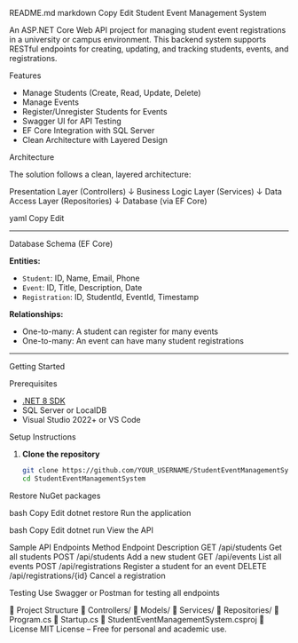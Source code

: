 README.md
markdown
Copy
Edit
Student Event Management System 

An ASP.NET Core Web API project for managing student event registrations in a university or campus environment. This backend system supports RESTful endpoints for creating, updating, and tracking students, events, and registrations.



 Features

-  Manage Students (Create, Read, Update, Delete)
-  Manage Events
-  Register/Unregister Students for Events
-  Swagger UI for API Testing
-  EF Core Integration with SQL Server
-  Clean Architecture with Layered Design



 Architecture

The solution follows a clean, layered architecture:

Presentation Layer (Controllers)
↓
Business Logic Layer (Services)
↓
Data Access Layer (Repositories)
↓
Database (via EF Core)

yaml
Copy
Edit

---

 Database Schema (EF Core)

**Entities:**

- `Student`: ID, Name, Email, Phone
- `Event`: ID, Title, Description, Date
- `Registration`: ID, StudentId, EventId, Timestamp

**Relationships:**
- One-to-many: A student can register for many events
- One-to-many: An event can have many student registrations

---

 Getting Started

 Prerequisites

- [.NET 8 SDK](https://dotnet.microsoft.com/en-us/download/dotnet/8.0)
- SQL Server or LocalDB
- Visual Studio 2022+ or VS Code

 Setup Instructions

1. **Clone the repository**
   ```bash
   git clone https://github.com/YOUR_USERNAME/StudentEventManagementSystem.git
   cd StudentEventManagementSystem
Restore NuGet packages

bash
Copy
Edit
dotnet restore
Run the application

bash
Copy
Edit
dotnet run
View the API



 Sample API Endpoints
Method	Endpoint	Description
GET	/api/students	Get all students
POST	/api/students	Add a new student
GET	/api/events	List all events
POST	/api/registrations	Register a student for an event
DELETE	/api/registrations/{id}	Cancel a registration

 Testing
Use Swagger or Postman for testing all endpoints

📂 Project Structure
📁 Controllers/
📁 Models/
📁 Services/
📁 Repositories/
📄 Program.cs
📄 Startup.cs
📄 StudentEventManagementSystem.csproj
📎 License
MIT License – Free for personal and academic use.
